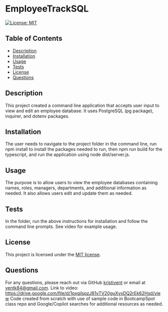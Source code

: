 # EmployeeTrackSQL

  [![License: MIT](https://img.shields.io/badge/License-MIT-yellow.svg)](https://opensource.org/licenses/MIT)

  ## Table of Contents
  - [Description](#description)
  - [Installation](#installation)
  - [Usage](#usage)
  - [Tests](#tests)
  - [License](#license)
  - [Questions](#questions)


  ## Description
  This project created a command line application that accepts user input to view and edit an employee database.  It uses PostgreSQL (pg package), inquirer, and dotenv packages.
  
  ## Installation
  The user needs to navigate to the project folder in the command line, run npm install to install the packages needed to run, then npm run build for the typescript, and run the application using node dist/server.js.

  ## Usage
  The purpose is to allow users to view the employee databases containing names, roles, managers, departments, and additional information as needed.  It also allows users edit and update them as needed.

  ## Tests
  In the folder, run the above instructions for installation and follow the command line prompts.  See video for example usage.

  ## License 
  This project is licensed under the [MIT license](https://opensource.org/licenses/MIT).

  ## Questions
  For any questions, please reach out via GitHub [kristivent](https://github.com/kristivent) or email at ventk84@gmail.com.
  Link to video: https://drive.google.com/file/d/1pxgjlspzJ81vTV20guXvxDQ2rEk62Hsd/view
  Code created from scratch with use of sample code in BootcampSpot class repo and Google/Copilot searches for additional resources as needed.